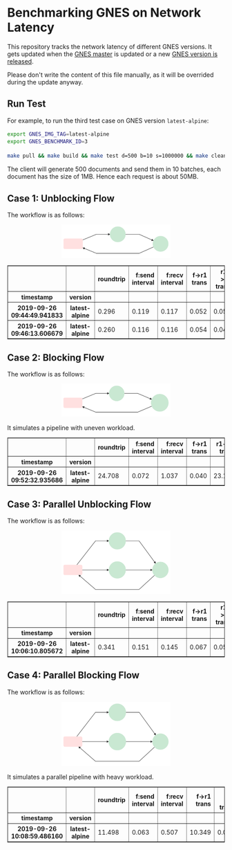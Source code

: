 # Benchmarking GNES on Network Latency

This repository tracks the network latency of different GNES versions. It gets updated when the [GNES master](https://github.com/gnes-ai/gnes) is updated or a new [GNES version is released](https://github.com/gnes-ai/gnes/releases). 

Please don't write the content of this file manually, as it will be overrided during the update anyway. 

## Run Test

For example, to run the third test case on GNES version `latest-alpine`:  

```bash
export GNES_IMG_TAG=latest-alpine
export GNES_BENCHMARK_ID=3

make pull && make build && make test d=500 b=10 s=1000000 && make clean
```

The client will generate 500 documents and send them in 10 batches, each document has the size of 1MB. Hence each request is about 50MB.



## Case 1: Unblocking Flow

The workflow is as follows:

<p align="center">
<a href="https://gnes.ai">
<img src=".github/mermaid-diagram-20190926170713.svg" alt="workflow 1 in test" width=50%>
</a>
</p>

<table border="1" class="dataframe">
  <thead>
    <tr style="text-align: right;">
      <th></th>
      <th></th>
      <th>roundtrip</th>
      <th>f:send interval</th>
      <th>f:recv interval</th>
      <th>f-&gt;r1 trans</th>
      <th>r1-&gt;r2 trans</th>
      <th>r2-&gt;f trans</th>
    </tr>
    <tr>
      <th>timestamp</th>
      <th>version</th>
      <th></th>
      <th></th>
      <th></th>
      <th></th>
      <th></th>
      <th></th>
    </tr>
  </thead>
  <tbody>
    <tr>
      <th>2019-09-26 09:44:49.941833</th>
      <th>latest-alpine</th>
      <td>0.296</td>
      <td>0.119</td>
      <td>0.117</td>
      <td>0.052</td>
      <td>0.050</td>
      <td>0.177</td>
    </tr>
    <tr>
      <th>2019-09-26 09:46:13.606679</th>
      <th>latest-alpine</th>
      <td>0.260</td>
      <td>0.116</td>
      <td>0.116</td>
      <td>0.054</td>
      <td>0.049</td>
      <td>0.151</td>
    </tr>
  </tbody>
</table>

## Case 2: Blocking Flow

The workflow is as follows:

<p align="center">
<a href="https://gnes.ai">
<img src=".github/mermaid-diagram-20190926175311.svg" alt="workflow 2 in test" width=50%>
</a>
</p>

It simulates a pipeline with uneven workload.



<table border="1" class="dataframe">
  <thead>
    <tr style="text-align: right;">
      <th></th>
      <th></th>
      <th>roundtrip</th>
      <th>f:send interval</th>
      <th>f:recv interval</th>
      <th>f-&gt;r1 trans</th>
      <th>r1-&gt;r2 trans</th>
      <th>r2-&gt;f trans</th>
    </tr>
    <tr>
      <th>timestamp</th>
      <th>version</th>
      <th></th>
      <th></th>
      <th></th>
      <th></th>
      <th></th>
      <th></th>
    </tr>
  </thead>
  <tbody>
    <tr>
      <th>2019-09-26 09:52:32.935686</th>
      <th>latest-alpine</th>
      <td>24.708</td>
      <td>0.072</td>
      <td>1.037</td>
      <td>0.040</td>
      <td>23.194</td>
      <td>0.045</td>
    </tr>
  </tbody>
</table>

## Case 3: Parallel Unblocking Flow

The workflow is as follows:

<p align="center">
<a href="https://gnes.ai">
<img src=".github/mermaid-diagram-20190926175843.svg" alt="workflow 3 in test"  width=50%>
</a>
</p>




<table border="1" class="dataframe">
  <thead>
    <tr style="text-align: right;">
      <th></th>
      <th></th>
      <th>roundtrip</th>
      <th>f:send interval</th>
      <th>f:recv interval</th>
      <th>f-&gt;r1 trans</th>
      <th>r1-&gt;r2 trans</th>
      <th>r2-&gt;f trans</th>
    </tr>
    <tr>
      <th>timestamp</th>
      <th>version</th>
      <th></th>
      <th></th>
      <th></th>
      <th></th>
      <th></th>
      <th></th>
    </tr>
  </thead>
  <tbody>
    <tr>
      <th>2019-09-26 10:06:10.805672</th>
      <th>latest-alpine</th>
      <td>0.341</td>
      <td>0.151</td>
      <td>0.145</td>
      <td>0.067</td>
      <td>0.058</td>
      <td>0.206</td>
    </tr>
  </tbody>
</table>

## Case 4: Parallel Blocking Flow

The workflow is as follows:

<p align="center">
<a href="https://gnes.ai">
<img src=".github/mermaid-diagram-20190926180109.svg" alt="workflow 3 in test"  width=50%>
</a>
</p>

It simulates a parallel pipeline with heavy workload.


<table border="1" class="dataframe">
  <thead>
    <tr style="text-align: right;">
      <th></th>
      <th></th>
      <th>roundtrip</th>
      <th>f:send interval</th>
      <th>f:recv interval</th>
      <th>f-&gt;r1 trans</th>
      <th>r1-&gt;r2 trans</th>
      <th>r2-&gt;f trans</th>
    </tr>
    <tr>
      <th>timestamp</th>
      <th>version</th>
      <th></th>
      <th></th>
      <th></th>
      <th></th>
      <th></th>
      <th></th>
    </tr>
  </thead>
  <tbody>
    <tr>
      <th>2019-09-26 10:08:59.486160</th>
      <th>latest-alpine</th>
      <td>11.498</td>
      <td>0.063</td>
      <td>0.507</td>
      <td>10.349</td>
      <td>0.037</td>
      <td>0.039</td>
    </tr>
  </tbody>
</table>
